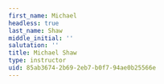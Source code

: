 ```yaml
---
first_name: Michael
headless: true
last_name: Shaw
middle_initial: ''
salutation: ''
title: Michael Shaw
type: instructor
uid: 85ab3674-2b69-2eb7-b0f7-94ae0b25566e
---
```

